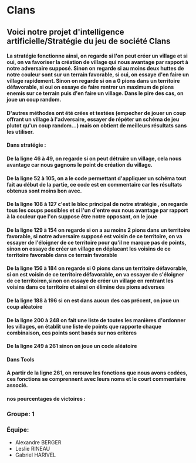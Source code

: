 # **Clans**

## Voici notre projet d'intelligence artificielle/Stratégie du jeu de société Clans

#### La stratégie fonctionne ainsi, on regarde si l'on peut créer un village et si oui, on va favoriser la création de village qui nous avantage par rapport à notre adversaire supposé. Sinon on regarde si au moins deux huttes de notre couleur sont sur un terrain favorable, si oui, on essaye d'en faire un village rapidement. Sinon on regarde si on a 0 pions dans un territoire défavorable, si oui on essaye de faire rentrer un maximum de pions enemis sur ce terrain puis d'en faire un village. Dans le pire des cas, on joue un coup random.
#### 

#### D'autres méthodes ont été crées et testées (empecher de jouer un coup offrant un village à l'adversaire, essayer de répéter un schéma de jeu plutot qu'un coup random...) mais on obtient de meilleurs résultats sans les utiliser.
#### 
#### Dans stratégie :
#### 
#### De la ligne 46 à 49, on regarde si on peut détruire un village, cela nous avantage car nous gagnons le point de création du village.
#### De la ligne 52 à 105, on a le code permettant d'appliquer un schéma tout fait au début de la partie, ce code est en commentaire car les résultats obtenus sont moins bon avec.
#### De la ligne 108 à 127 c'est le bloc principal de notre stratégie , on regarde tous les coups possibles et si l'un d'entre eux nous avantage par rapport à la couleur que l'on suppose être notre opposant, on le joue
#### De la ligne 129 à 154 on regarde si on a au moins 2 pions dans un territoire favorable, si notre adversaire supposé est voisin de ce territoire, on va essayer de l'éloigner de ce territoire pour qu'il ne marque pas de points, sinon on essaye de créer un village en déplacant les voisins de ce territoire favorable dans ce terrain favorable
#### De la ligne 156 à 184 on regarde si 0 pions dans un territoire défavorable, si on est voisin de ce territoire défavorable, on va essayer de s'éloigner de ce territoiren,sinon on essaye de créer un village en rentrant les voisins dans ce territoire et ainsi on élimine des pions adverses
#### De la ligne 188 à 196 si on est dans aucun des cas précent, on joue un coup aléatoire
#### De la ligne 200 à 248 on fait une liste de toutes les manières d'ordonner les villages, on établit une liste de points que rapporte chaque combinaison, ces points sont basés sur nos critères
#### De la ligne 249 à 261 sinon on joue un code aléatoire
#### 
#### Dans Tools
#### 
#### A partir de la ligne 261, on rerouve les fonctions que nous avons codées, ces fonctions se comprennent avec leurs noms et le court commentaire associé.

#### 
#### nos pourcentages de victoires :
#### 

### Groupe: 1
### Équipe: 
- Alexandre BERGER
- Leslie RINEAU
- Gabriel HARIVEL
